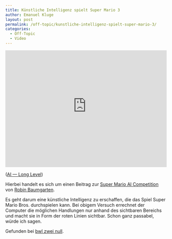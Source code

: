 ```yaml
---
title: Künstliche Intelligenz spielt Super Mario 3
author: Emanuel Kluge
layout: post
permalink: /off-topic/kunstliche-intelligenz-spielt-super-mario-3/
categories:
  - Off-Topic
  - Video
---
```


<div style="position: relative; max-width: 640px; padding-top: 72.727273%; margin: 1em 0; overflow: hidden">
  <iframe width="640" height="480" src="https://www.youtube-nocookie.com/embed/DlkMs4ZHHr8?rel=0" frameborder="0" allowfullscreen style="position: absolute; top: 0; right: 0; bottom: 0; left: 0; width: 100%; height: 100%"></iframe>
</div>

([AI &mdash; Long Level][video])

Hierbei handelt es sich um einen Beitrag zur [Super Mario AI Competition][mariocompetition2009] von [Robin Baumgarten][marioai].

Es geht darum eine künstliche Intelligenz zu erschaffen, die das Spiel Super Mario Bros. durchspielen kann. Bei obigem Versuch errechnet der Computer die möglichen Handlungen nur anhand des sichtbaren Bereichs und macht sie in Form der roten Linien sichtbar. Schon ganz passabel, würde ich sagen.

Gefunden bei [bwl zwei null][bwlzweinull].

[video]: https://www.youtube.com/watch?v=DlkMs4ZHHr8
[mariocompetition2009]: http://julian.togelius.com/mariocompetition2009/index.php
[marioai]: http://www.doc.ic.ac.uk/~rb1006/projects:marioai
[bwlzweinull]: http://www.bwlzweinull.de/index.php/2009/08/20/kunstliche-intelligenz-ai/
